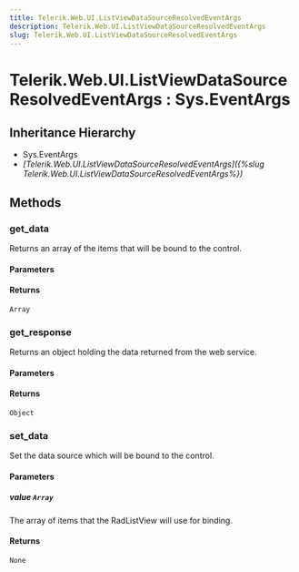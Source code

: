 ```yaml
---
title: Telerik.Web.UI.ListViewDataSourceResolvedEventArgs
description: Telerik.Web.UI.ListViewDataSourceResolvedEventArgs
slug: Telerik.Web.UI.ListViewDataSourceResolvedEventArgs
---
```


# Telerik.Web.UI.ListViewDataSourceResolvedEventArgs : Sys.EventArgs

## Inheritance Hierarchy

* Sys.EventArgs
* *[Telerik.Web.UI.ListViewDataSourceResolvedEventArgs]({%slug Telerik.Web.UI.ListViewDataSourceResolvedEventArgs%})*


## Methods

### get_data

Returns an array of the items that will be bound to the control.

#### Parameters

#### Returns

`Array`

### get_response

Returns an object holding the data returned from the web service.

#### Parameters

#### Returns

`Object`

### set_data

Set the data source which will be bound to the control.

#### Parameters

##### value `Array`

The array of items that the RadListView will use for binding.

#### Returns

`None`

